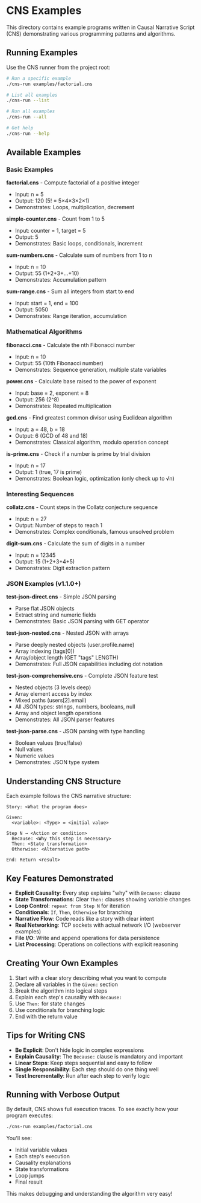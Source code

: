 # CNS Examples

This directory contains example programs written in Causal Narrative Script (CNS) demonstrating various programming patterns and algorithms.

## Running Examples

Use the CNS runner from the project root:

```bash
# Run a specific example
./cns-run examples/factorial.cns

# List all examples
./cns-run --list

# Run all examples
./cns-run --all

# Get help
./cns-run --help
```

## Available Examples

### Basic Examples

**factorial.cns** - Compute factorial of a positive integer
- Input: n = 5
- Output: 120 (5! = 5×4×3×2×1)
- Demonstrates: Loops, multiplication, decrement

**simple-counter.cns** - Count from 1 to 5
- Input: counter = 1, target = 5
- Output: 5
- Demonstrates: Basic loops, conditionals, increment

**sum-numbers.cns** - Calculate sum of numbers from 1 to n
- Input: n = 10
- Output: 55 (1+2+3+...+10)
- Demonstrates: Accumulation pattern

**sum-range.cns** - Sum all integers from start to end
- Input: start = 1, end = 100
- Output: 5050
- Demonstrates: Range iteration, accumulation

### Mathematical Algorithms

**fibonacci.cns** - Calculate the nth Fibonacci number
- Input: n = 10
- Output: 55 (10th Fibonacci number)
- Demonstrates: Sequence generation, multiple state variables

**power.cns** - Calculate base raised to the power of exponent
- Input: base = 2, exponent = 8
- Output: 256 (2^8)
- Demonstrates: Repeated multiplication

**gcd.cns** - Find greatest common divisor using Euclidean algorithm
- Input: a = 48, b = 18
- Output: 6 (GCD of 48 and 18)
- Demonstrates: Classical algorithm, modulo operation concept

**is-prime.cns** - Check if a number is prime by trial division
- Input: n = 17
- Output: 1 (true, 17 is prime)
- Demonstrates: Boolean logic, optimization (only check up to √n)

### Interesting Sequences

**collatz.cns** - Count steps in the Collatz conjecture sequence
- Input: n = 27
- Output: Number of steps to reach 1
- Demonstrates: Complex conditionals, famous unsolved problem

**digit-sum.cns** - Calculate the sum of digits in a number
- Input: n = 12345
- Output: 15 (1+2+3+4+5)
- Demonstrates: Digit extraction pattern

### JSON Examples (v1.1.0+)

**test-json-direct.cns** - Simple JSON parsing
- Parse flat JSON objects
- Extract string and numeric fields
- Demonstrates: Basic JSON parsing with GET operator

**test-json-nested.cns** - Nested JSON with arrays
- Parse deeply nested objects (user.profile.name)
- Array indexing (tags[0])
- Array/object length (GET "tags" LENGTH)
- Demonstrates: Full JSON capabilities including dot notation

**test-json-comprehensive.cns** - Complete JSON feature test
- Nested objects (3 levels deep)
- Array element access by index
- Mixed paths (users[2].email)
- All JSON types: strings, numbers, booleans, null
- Array and object length operations
- Demonstrates: All JSON parser features

**test-json-parse.cns** - JSON parsing with type handling
- Boolean values (true/false)
- Null values
- Numeric values
- Demonstrates: JSON type system

## Understanding CNS Structure

Each example follows the CNS narrative structure:

```cns
Story: <What the program does>

Given:
  <variable>: <Type> = <initial value>

Step N → <Action or condition>
  Because: <Why this step is necessary>
  Then: <State transformation>
  Otherwise: <Alternative path>

End: Return <result>
```

## Key Features Demonstrated

- **Explicit Causality**: Every step explains "why" with `Because:` clause
- **State Transformations**: Clear `Then:` clauses showing variable changes
- **Loop Control**: `repeat from Step N` for iteration
- **Conditionals**: `If`, `Then`, `Otherwise` for branching
- **Narrative Flow**: Code reads like a story with clear intent
- **Real Networking**: TCP sockets with actual network I/O (webserver examples)
- **File I/O**: Write and append operations for data persistence
- **List Processing**: Operations on collections with explicit reasoning

## Creating Your Own Examples

1. Start with a clear story describing what you want to compute
2. Declare all variables in the `Given:` section
3. Break the algorithm into logical steps
4. Explain each step's causality with `Because:`
5. Use `Then:` for state changes
6. Use conditionals for branching logic
7. End with the return value

## Tips for Writing CNS

- **Be Explicit**: Don't hide logic in complex expressions
- **Explain Causality**: The `Because:` clause is mandatory and important
- **Linear Steps**: Keep steps sequential and easy to follow
- **Single Responsibility**: Each step should do one thing well
- **Test Incrementally**: Run after each step to verify logic

## Running with Verbose Output

By default, CNS shows full execution traces. To see exactly how your program executes:

```bash
./cns-run examples/factorial.cns
```

You'll see:
- Initial variable values
- Each step's execution
- Causality explanations
- State transformations
- Loop jumps
- Final result

This makes debugging and understanding the algorithm very easy!
